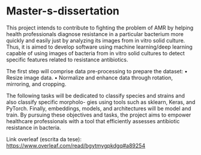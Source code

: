 # Master-s-dissertation

This project intends to contribute to fighting the problem of AMR by helping health professionals diagnose
resistance in a particular bacterium more quickly and easily just by analyzing its images from in vitro solid
culture. Thus, it is aimed to develop software using machine learning/deep learning capable of using
images of bacteria from in vitro solid cultures to detect specific features related to resistance antibiotics.

The first step will comprise data pre-processing to prepare the dataset:
• Resize image data.
• Normalize and enhance data through rotation, mirroring, and cropping.

The following tasks will be dedicated to classify species and strains and also classify specific morpholo-
gies using tools such as sklearn, Keras, and PyTorch. Finally, embeddings, models, and architectures will
be model and train.
By pursuing these objectives and tasks, the project aims to empower healthcare professionals with a
tool that efficiently assesses antibiotic resistance in bacteria.

Link overleaf (escrita da tese): https://www.overleaf.com/read/bgytmygpkdgq#a89254
